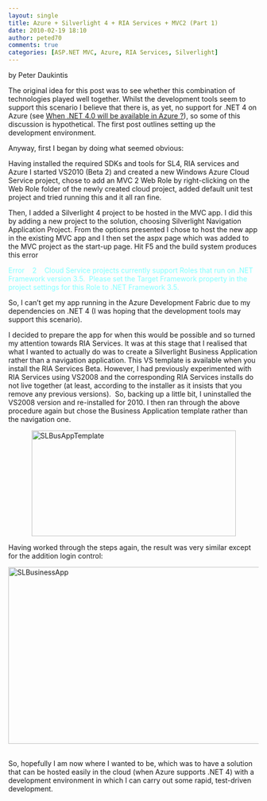 ```yaml
---
layout: single
title: Azure + Silverlight 4 + RIA Services + MVC2 (Part 1)
date: 2010-02-19 18:10
author: peted70
comments: true
categories: [ASP.NET MVC, Azure, RIA Services, Silverlight]
---
```

<div id="msgcns!4F1B7368284539E5!176" class="bvMsg"><p>by Peter Daukintis </p> <p>The original idea for this post was to see whether this combination of technologies played well together. Whilst the development tools seem to support this scenario I believe that there is, as yet, no support for .NET 4 on Azure (see <a href="http://social.msdn.microsoft.com/Forums/en-US/windowsazure/thread/f9fd7247-0893-447e-bb5a-494bc9543e8a" target="_blank">When .NET 4.0 will be available in Azure ?</a>), so some of this discussion is hypothetical. The first post outlines setting up the development environment.</p> <p>Anyway, first I began by doing what seemed obvious:</p> <p>Having installed the required SDKs and tools for SL4, RIA services and Azure I started VS2010 (Beta 2) and created a new Windows Azure Cloud Service project, chose to add an MVC 2 Web Role by right-clicking on the Web Role folder of the newly created cloud project, added default unit test project and tried running this and it all ran fine. </p> <p>Then, I added a Silverlight 4 project to be hosted in the MVC app. I did this by adding a new project to the solution, choosing Silverlight Navigation Application Project. From the options presented I chose to host the new app in the existing MVC app and I then set the aspx page which was added to the MVC project as the start-up page. Hit F5 and the build system produces this error </p> <p><font color="#80ffff">Error    2    Cloud Service projects currently support Roles that run on .NET Framework version 3.5.  Please set the Target Framework property in the project settings for this Role to .NET Framework 3.5.   </font> <p>So, I can’t get my app running in the Azure Development Fabric due to my dependencies on .NET 4 (I was hoping that the development tools may support this scenario).</p> <p>I decided to prepare the app for when this would be possible and so turned my attention towards RIA Services. It was at this stage that I realised that what I wanted to actually do was to create a Silverlight Business Application rather than a navigation application. This VS template is available when you install the RIA Services Beta. However, I had previously experimented with RIA Services using VS2008 and the corresponding RIA Services installs do not live together (at least, according to the installer as it insists that you remove any previous versions).  So, backing up a little bit, I uninstalled the VS2008 version and re-installed for 2010. I then ran through the above procedure again but chose the Business Application template rather than the navigation one.</p> <p><a href="https://omlweq.bay.livefilestore.com/y1m01SiDVnHnvNe1TlGAA8YE-hSofqX0tr6YD057QEb9feBVYU15jH2ApzhEWmvGaG9AbgbUZoGr2WfRvUbVlSMWbBgZvMfnneWc5PUVz_nsY8SYCfFYZt1-iBrmqLpVv-bSli51FwQG5bpCydXu3ne1w/SLBusAppTemplate[3].png" rel="WLPP"><img style="display:block;float:none;margin-left:auto;margin-right:auto;border-width:0;" title="SLBusAppTemplate" border="0" alt="SLBusAppTemplate" src="https://omlweq.bay.livefilestore.com/y1mX7BTC8a4dPG2Sp62krhWtn9bdArLFRaKJIZG1wS-N1GIpMtdXaOOrxwqnNKE687gtIz0V7q7AZpYnSFy7xiqViy011ORIEwWV3enIdHYkPtrZJUTQ1PZUUhUO3cGVMrlQ9DBVayxAangay3hv5SQ6g/SLBusAppTemplate_thumb[1].png" width="411" height="213" /></a> </p> <p>Having worked through the steps again, the result was very similar except for the addition login control:</p> <p><a href="http://peted.azurewebsites.net/wp-content/uploads/2010/09/slbusinessapp5b35d.png" rel="WLPP"><img style="display:block;float:none;margin-left:auto;margin-right:auto;border-width:0;" title="SLBusinessApp" border="0" alt="SLBusinessApp" src="http://peted.azurewebsites.net/wp-content/uploads/2010/09/slbusinessapp5b35d.png?w=300" width="575" height="356" /></a>  </p> <p></p> <p></p> <p>So, hopefully I am now where I wanted to be, which was to have a solution that can be hosted easily in the cloud (when Azure supports .NET 4) with a development environment in which I can carry out some rapid, test-driven development.</p>  </div>
